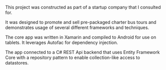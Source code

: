 This project was constructed as part of a startup company that I consulted for.

It was designed to promote and sell pre-packaged charter bus tours and demonstrates usage of several different frameworks and techniques.


The core app was written in Xamarin and compiled to Android for use on tablets.  It leverages Autofac for dependency injection.

The app connected to a C# REST Api backend that uses Entity Framework Core with 
a repository pattern to enable collection-like access to datastores.
